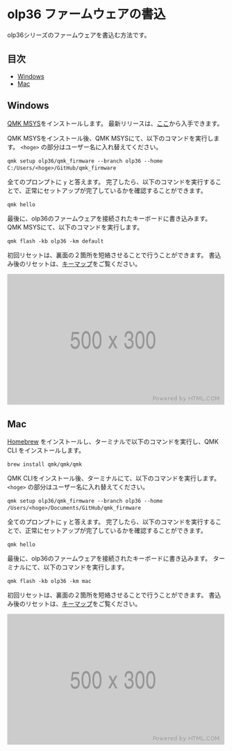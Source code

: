 # olp36 ファームウェアの書込

olp36シリーズのファームウェアを書込む方法です。

## 目次

<!-- vim-markdown-toc GFM -->

* [Windows](#windows)
* [Mac](#mac)

<!-- vim-markdown-toc -->

## Windows

[QMK MSYS](https://msys.qmk.fm/)をインストールします。
最新リリースは、[ここ](https://github.com/qmk/qmk_distro_msys/releases/latest)から入手できます。

QMK MSYSをインストール後、QMK MSYSにて、以下のコマンドを実行します。
 `<hoge>` の部分はユーザー名に入れ替えてください。

```
qmk setup olp36/qmk_firmware --branch olp36 --home C:/Users/<hoge>/GitHub/qmk_firmware
```

全てのプロンプトに `y` と答えます。
完了したら、以下のコマンドを実行することで、正常にセットアップが完了しているかを確認することができます。

```
qmk hello
```

最後に、olp36のファームウェアを接続されたキーボードに書き込みます。
QMK MSYSにて、以下のコマンドを実行します。

```
qmk flash -kb olp36 -km default
```

初回リセットは、裏面の２箇所を短絡させることで行うことができます。
書込み後のリセットは、[キーマップ](https://github.com/olp36/olp36v7/blob/main/docs/keymaps.md)をご覧ください。

![9.jpg](assets/500x300.png)


## Mac

[Homebrew](https://brew.sh) をインストールし、ターミナルで以下のコマンドを実行し、QMK CLI をインストールします。

```
brew install qmk/qmk/qmk
```

QMK CLIをインストール後、ターミナルにて、以下のコマンドを実行します。
 `<hoge>` の部分はユーザー名に入れ替えてください。

```
qmk setup olp36/qmk_firmware --branch olp36 --home /Users/<hoge>/Documents/GitHub/qmk_firmware
```

全てのプロンプトに `y` と答えます。
完了したら、以下のコマンドを実行することで、正常にセットアップが完了しているかを確認することができます。

```
qmk hello
```

最後に、olp36のファームウェアを接続されたキーボードに書き込みます。
ターミナルにて、以下のコマンドを実行します。

```
qmk flash -kb olp36 -km mac
```

初回リセットは、裏面の２箇所を短絡させることで行うことができます。
書込み後のリセットは、[キーマップ](https://github.com/olp36/olp36v7/blob/main/docs/keymaps.md)をご覧ください。

![9.jpg](assets/500x300.png)

